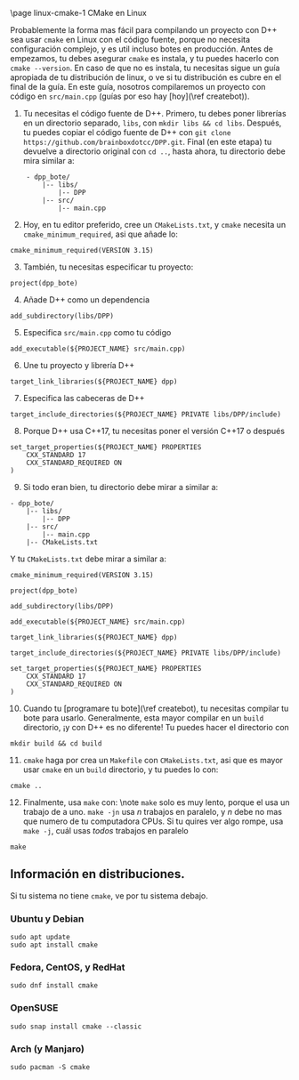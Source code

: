 \page linux-cmake-1 CMake en Linux 

Probablemente la forma mas fácil para compilando un proyecto con D++ sea usar `cmake` en Linux con el código fuente, porque no necesita configuración complejo, y es util incluso botes en producción. Antes de empezamos, tu debes asegurar `cmake` es instala, y tu puedes hacerlo con `cmake --version`. En caso de que no es instala, tu necesitas sigue un guía apropiada de tu distribución de linux, o ve si tu distribución es cubre en el final de la guía. En este guía, nosotros compilaremos un proyecto con código en `src/main.cpp` (guías por eso hay [hoy](\ref createbot)).

1. Tu necesitas el código fuente de D++. Primero, tu debes poner librerías en un directorio separado, `libs`, con `mkdir libs && cd libs`. Después, tu puedes copiar el código fuente de D++ con `git clone https://github.com/brainboxdotcc/DPP.git`. Final (en este etapa) tu devuelve a directorio original con `cd ..`, hasta ahora, tu directorio debe mira similar a:
```
    - dpp_bote/
        |-- libs/
            |-- DPP
        |-- src/
            |-- main.cpp
```
2. Hoy, en tu editor preferido, cree un `CMakeLists.txt`, y `cmake` necesita un `cmake_minimum_required`, asi que añade lo:
~~~{.cmake}
cmake_minimum_required(VERSION 3.15)
~~~
3. También, tu necesitas especificar tu proyecto:
~~~{.cmake}
project(dpp_bote)
~~~
4. Añade D++ como un dependencia
~~~{.cmake}
add_subdirectory(libs/DPP)
~~~
5. Especifica `src/main.cpp` como tu código 
~~~{.cmake}
add_executable(${PROJECT_NAME} src/main.cpp)
~~~
6. Une tu proyecto y librería D++
~~~{.cmake}
target_link_libraries(${PROJECT_NAME} dpp)
~~~
7. Especifica las cabeceras de D++
~~~{.cmake}
target_include_directories(${PROJECT_NAME} PRIVATE libs/DPP/include)
~~~
8. Porque D++ usa C++17, tu necesitas poner el versión C++17 o después 
~~~{.cmake}
set_target_properties(${PROJECT_NAME} PROPERTIES
    CXX_STANDARD 17
    CXX_STANDARD_REQUIRED ON
)
~~~
9. Si todo eran bien, tu directorio debe mirar a similar a: 
```
- dpp_bote/
    |-- libs/
        |-- DPP
    |-- src/
        |-- main.cpp
    |-- CMakeLists.txt
```
Y tu `CMakeLists.txt` debe mirar a similar a: 
~~~{.cmake}
cmake_minimum_required(VERSION 3.15)

project(dpp_bote)
 
add_subdirectory(libs/DPP)
 
add_executable(${PROJECT_NAME} src/main.cpp)
 
target_link_libraries(${PROJECT_NAME} dpp)
 
target_include_directories(${PROJECT_NAME} PRIVATE libs/DPP/include)

set_target_properties(${PROJECT_NAME} PROPERTIES
    CXX_STANDARD 17
    CXX_STANDARD_REQUIRED ON
)
~~~
10. Cuando tu [programare tu bote](\ref createbot), tu necesitas compilar tu bote para usarlo. Generalmente, esta mayor compilar en un `build` directorio, ¡y con D++ es no diferente! Tu puedes hacer el directorio con 
```
mkdir build && cd build
```
11. `cmake` haga por crea un `Makefile` con `CMakeLists.txt`, asi que es mayor usar `cmake` en un `build` directorio, y tu puedes lo con:
```
cmake ..
```
12. Finalmente, usa `make` con:
\note `make` solo es muy lento, porque el usa un trabajo de a uno. `make -jn` usa *n* trabajos en paralelo, y *n* debe no mas que numero de tu computadora CPUs. Si tu quires ver algo rompe, usa `make -j`, cuál usas *todos* trabajos en paralelo

```
make
```

## Información en distribuciones.

Si tu sistema no tiene `cmake`, ve por tu sistema debajo.

### Ubuntu y Debian
```
sudo apt update
sudo apt install cmake
```
### Fedora, CentOS, y RedHat 
```
sudo dnf install cmake
```
### OpenSUSE
```
sudo snap install cmake --classic
```
### Arch (y Manjaro)
```
sudo pacman -S cmake
```